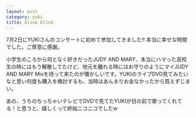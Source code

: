 ```yaml
---
layout: post
category: yuki
title: blink blink
---
```

7月2日にYUKIさんのコンサートに初めて参加してきました!! 本当に幸せな時間でした。ご厚意に感謝。

小学生のころから何となく好きだったJUDY AND MARY、本当にハマった高校生の時にはもう解散してたけど、地元を離れる時にはお守りのようにマイJUDY AND MARY Mixを持って来たのが懐かしいです。YUKIのライブDVD見てみたいなと思い何度も購入を検討するも、当時はあんまりお金なかったから買えずじまい。

あの、うちのちっちゃいテレビでDVDで見てたYUKIが目の前で歌ってくれてる！と思うと、嬉しくって終始ニコニコでしたw